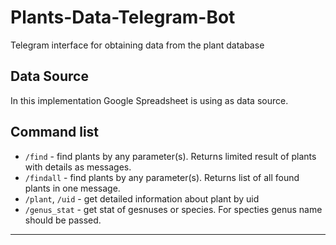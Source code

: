 # Plants-Data-Telegram-Bot
Telegram interface for obtaining data from the plant database


## Data Source
In this implementation Google Spreadsheet is using as data source. 


## Command list

* `/find` - find plants by any parameter(s). Returns limited result of plants with details as messages. 
* `/findall` - find plants by any parameter(s). Returns list of all found plants in one message. 
* `/plant`, `/uid` -  get detailed information about plant by uid
* `/genus_stat` - get stat of gesnuses or species. For specties genus name should be passed. 

******
